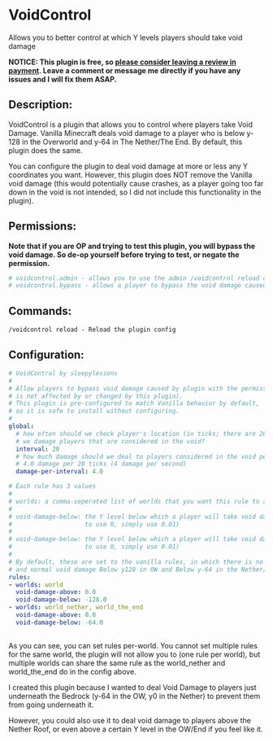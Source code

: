 # VoidControl
Allows you to better control at which Y levels players should take void damage

**NOTICE: This plugin is free, so [please consider leaving a review in payment](https://www.spigotmc.org/resources/voidcontrol.105944/). Leave a comment or message me directly if you have any issues and I will fix them ASAP.**

## Description:

VoidControl is a plugin that allows you to control where players take Void Damage. Vanilla Minecraft deals void damage to a player who is below y-128 in the Overworld and y-64 in The Nether/The End. By default, this plugin does the same.

You can configure the plugin to deal void damage at more or less any Y coordinates you want. However, this plugin does NOT remove the Vanilla void damage (this would potentially cause crashes, as a player going too far down in the void is not intended, so I did not include this functionality in the plugin).

## Permissions:

**Note that if you are OP and trying to test this plugin, you will bypass the void damage. So de-op yourself before trying to test, or negate the permission.**

```yml
# voidcontrol.admin - allows you to use the admin /voidcontrol reload command
# voidcontrol.bypass - allows a player to bypass the void damage caused by this plugin
```

## Commands:

```
/voidcontrol reload - Reload the plugin config
```

## Configuration:

```yml
# VoidControl by sleepylessons
#
# Allow players to bypass void damage caused by plugin with the permission: voidcontrol.bypass (normal void damage
# is not affected by or changed by this plugin).
# This plugin is pre-configured to match Vanilla behavior by default,
# so it is safe to install without configuring.
#
global:
  # how often should we check player's location (in ticks; there are 20 ticks per second) / how often should
  # we damage players that are considered in the void?
  interval: 20
  # how much damage should we deal to players considered in the void per interval? Vanilla void damage is
  # 4.0 damage per 20 ticks (4 damage per second)
  damage-per-interval: 4.0

# Each rule has 3 values
#
# worlds: a comma-seperated list of worlds that you want this rule to apply to; use ALL to have it apply to all worlds
#
# void-damage-below: the Y level below which a player will take void damage; set to 0.0 to disable (if you actually need
#                    to use 0, simply use 0.01)
#
# void-damage-below: the Y level below which a player will take void damage; set to 0.0 to disable (if you actually need
#                    to use 0, simply use 0.01)
#
# By default, these are set to the vanilla rules, in which there is no void damage anywhere above the player
# and normal void damage Below y128 in OW and Below y-64 in the Nether/The End
rules:
- worlds: world
  void-damage-above: 0.0
  void-damage-below: -128.0
- worlds: world_nether, world_the_end
  void-damage-above: 0.0
  void-damage-below: -64.0
  
```

As you can see, you can set rules per-world. You cannot set multiple rules for the same world, the plugin will not allow you to (one rule per world), but multiple worlds can share the same rule as the world_nether and world_the_end do in the config above.

I created this plugin because I wanted to deal Void Damage to players just underneath the Bedrock (y-64 in the OW, y0 in the Nether) to prevent them from going underneath it.

However, you could also use it to deal void damage to players above the Nether Roof, or even above a certain Y level in the OW/End if you feel like it.
